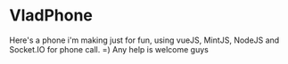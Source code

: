 # VladPhone


Here's a phone i'm making just for fun, using vueJS, MintJS, NodeJS and Socket.IO for phone call. =) Any help is welcome guys
